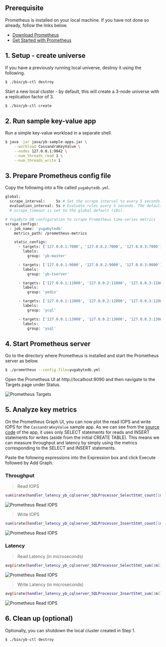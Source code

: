 ## Prerequisite

Prometheus is installed on your local machine. If you have not done so already, follow the links below.

- [Download Prometheus](https://prometheus.io/download/)
- [Get Started with Prometheus](https://prometheus.io/docs/prometheus/latest/getting_started/)

## 1. Setup - create universe

If you have a previously running local universe, destroy it using the following.

```sh
$ ./bin/yb-ctl destroy
```

Start a new local cluster - by default, this will create a 3-node universe with a replication factor of 3. 

```sh
$ ./bin/yb-ctl create
```

## 2. Run sample key-value app

Run a simple key-value workload in a separate shell.

```sh
$ java -jar java/yb-sample-apps.jar \
    --workload CassandraKeyValue \
    --nodes 127.0.0.1:9042 \
    --num_threads_read 1 \
    --num_threads_write 1
```


## 3. Prepare Prometheus config file

Copy the following into a file called `yugabytedb.yml`.

```sh
global:
  scrape_interval:     5s # Set the scrape interval to every 5 seconds. Default is every 1 minute.
  evaluation_interval: 5s # Evaluate rules every 5 seconds. The default is every 1 minute.
  # scrape_timeout is set to the global default (10s).

# YugaByte DB configuration to scrape Prometheus time-series metrics 
scrape_configs:
  - job_name: 'yugabytedb'
    metrics_path: /prometheus-metrics

    static_configs:
      - targets: ['127.0.0.1:7000', '127.0.0.2:7000', '127.0.0.3:7000']
        labels:
          group: 'yb-master'

      - targets: ['127.0.0.1:9000', '127.0.0.2:9000', '127.0.0.3:9000']
        labels:
          group: 'yb-tserver'

      - targets: ['127.0.0.1:11000', '127.0.0.2:11000', '127.0.0.3:11000']
        labels:
          group: 'yedis'

      - targets: ['127.0.0.1:12000', '127.0.0.2:12000', '127.0.0.3:12000']
        labels:
          group: 'ycql'

      - targets: ['127.0.0.1:13000', '127.0.0.2:13000', '127.0.0.3:13000']
        labels:
          group: 'ysql'
```

## 4. Start Prometheus server

Go to the directory where Prometheus is installed and start the Prometheus server as below.

```sh
$ ./prometheus --config.file=yugabytedb.yml
```

Open the Prometheus UI at http://localhost:9090 and then navigate to the Targets page under Status.

![Prometheus Targets](/images/ce/prom-targets.png)

## 5. Analyze key metrics

On the Prometheus Graph UI, you can now plot the read IOPS and write IOPS for the `CassandraKeyValue` sample app. As we can see from the [source code](https://github.com/YugaByte/yugabyte-db/blob/master/java/yb-loadtester/src/main/java/com/yugabyte/sample/apps/CassandraKeyValue.java) of the app, it uses only SELECT statements for reads and INSERT statements for writes (aside from the initial CREATE TABLE). This means we can measure throughput and latency by simply using the metrics corresponding to the SELECT and INSERT statements.


Paste the following expressions into the Expression box and click Execute followed by Add Graph.

### Throughput


> Read IOPS

```sh
sum(irate(handler_latency_yb_cqlserver_SQLProcessor_SelectStmt_count[1m]))
```
![Prometheus Read IOPS](/images/ce/prom-read-iops.png)

>  Write IOPS

```sh
sum(irate(handler_latency_yb_cqlserver_SQLProcessor_InsertStmt_count[1m]))
```
![Prometheus Read IOPS](/images/ce/prom-write-iops.png)

### Latency


>  Read Latency (in microseconds)

```sh
avg(irate(handler_latency_yb_cqlserver_SQLProcessor_SelectStmt_sum[1m])) / avg(irate(handler_latency_yb_cqlserver_SQLProcessor_SelectStmt_count[1m]))
```
![Prometheus Read IOPS](/images/ce/prom-read-latency.png)


> Write Latency (in microseconds)

```sh
avg(irate(handler_latency_yb_cqlserver_SQLProcessor_InsertStmt_sum[1m])) / avg(irate(handler_latency_yb_cqlserver_SQLProcessor_InsertStmt_count[1m]))
```
![Prometheus Read IOPS](/images/ce/prom-write-latency.png)

## 6. Clean up (optional)

Optionally, you can shutdown the local cluster created in Step 1.

```sh
$ ./bin/yb-ctl destroy
```
